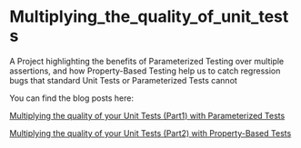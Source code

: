 # Multiplying_the_quality_of_unit_tests
A Project highlighting the benefits of Parameterized Testing over multiple assertions, and how Property-Based Testing help us to catch regression bugs that standard Unit Tests or Parameterized Tests cannot

You can find the blog posts here:

[Multiplying the quality of your Unit Tests (Part1) with Parameterized Tests](https://sergiosastre.hashnode.dev/multiplying-the-quality-of-your-unit-tests-part-1)

[Multiplying the quality of your Unit Tests (Part2) with Property-Based Tests](https://sergiosastre.hashnode.dev/multiplying-the-quality-of-your-unit-tests-part-2)
